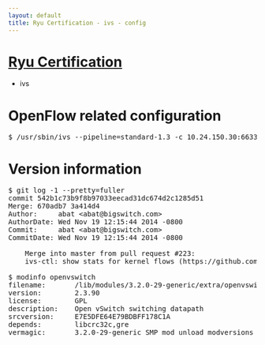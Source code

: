 ```yaml
---
layout: default
title: Ryu Certification - ivs - config
---
```

# [Ryu Certification](http://osrg.github.io/ryu/certification.html)
* ivs

# OpenFlow related configuration
<pre>
$ /usr/sbin/ivs --pipeline=standard-1.3 -c 10.24.150.30:6633 --dpid 0000000000000001 -i eth21 -i eth22 -i eth23
</pre>

# Version information
<pre>
$ git log -1 --pretty=fuller
commit 542b1c73b9f8b97033eecad31dc674d2c1285d51
Merge: 670adb7 3a414d4
Author:     abat &lt;abat@bigswitch.com&gt;
AuthorDate: Wed Nov 19 12:15:44 2014 -0800
Commit:     abat &lt;abat@bigswitch.com&gt;
CommitDate: Wed Nov 19 12:15:44 2014 -0800

    Merge into master from pull request #223:
    ivs-ctl: show stats for kernel flows (https://github.com/floodlight/ivs/pull/223)

$ modinfo openvswitch
filename:       /lib/modules/3.2.0-29-generic/extra/openvswitch.ko
version:        2.3.90
license:        GPL
description:    Open vSwitch switching datapath
srcversion:     E7E5DFE64E79BDBFF178C1A
depends:        libcrc32c,gre
vermagic:       3.2.0-29-generic SMP mod_unload modversions 
</pre>
